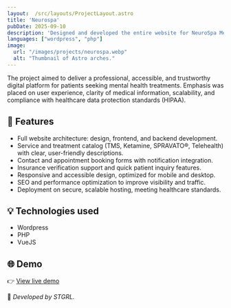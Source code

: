 ```yaml
---
layout:  /src/layouts/ProjectLayout.astro
title: 'Neurospa'
pubDate: 2025-09-10
description: 'Designed and developed the entire website for NeuroSpa Mental Health, a U.S. mental health center specializing in innovative treatments such as TMS, IV Ketamine, SPRAVATO, and Telehealth.'
languages: ["wordpress", "php"]
image:
  url: "/images/projects/neurospa.webp"
  alt: "Thumbnail of Astro arches."
--- 
```


The project aimed to deliver a professional, accessible, and trustworthy digital platform for patients seeking mental health treatments. Emphasis was placed on user experience, clarity of medical information, scalability, and compliance with healthcare data protection standards (HIPAA).

## 🧩 Features

- Full website architecture: design, frontend, and backend development.
- Service and treatment catalog (TMS, Ketamine, SPRAVATO®, Telehealth) with clear, user-friendly descriptions.
- Contact and appointment booking forms with notification integration.
- Insurance verification support and quick patient inquiry features.
- Responsive and accessible design, optimized for mobile and desktop.
- SEO and performance optimization to improve visibility and traffic.
- Deployment on secure, scalable hosting, meeting healthcare standards.


## 💡 Technologies used

- Wordpress
- PHP
- VueJS


## 🌐 Demo

👉 [View live demo](https://www.neurospamentalhealth.com/) 




🚀 *Developed by STGRL.*
